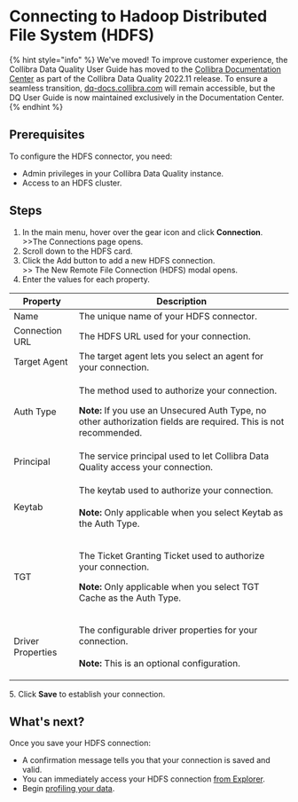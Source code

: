 # Connecting to Hadoop Distributed File System (HDFS)

{% hint style="info" %}
We've moved! To improve customer experience, the Collibra Data Quality User Guide has moved to the [Collibra Documentation Center](https://productresources.collibra.com/docs/collibra/latest/Content/DataQuality/DBConnection/Connecting%20to%20Hadoop%20Distributed%20File%20System%20\(HDFS\).htm) as part of the Collibra Data Quality 2022.11 release. To ensure a seamless transition, [dq-docs.collibra.com](http://dq-docs.collibra.com/) will remain accessible, but the DQ User Guide is now maintained exclusively in the Documentation Center.
{% endhint %}

## Prerequisites

To configure the HDFS connector, you need:

* Admin privileges in your Collibra Data Quality instance.
* Access to an HDFS cluster.

## Steps

1. In the main menu, hover over the gear icon and click **Connection**.\
   \>>The Connections page opens.
2. Scroll down to the HDFS card.
3. Click the Add button to add a new HDFS connection.\
   \>> The New Remote File Connection (HDFS) modal opens.
4. Enter the values for each property.

| Property          | Description                                                                                                                                                                                   |
| ----------------- | --------------------------------------------------------------------------------------------------------------------------------------------------------------------------------------------- |
| Name              | The unique name of your HDFS connector.                                                                                                                                                       |
| Connection URL    | The HDFS URL used for your connection.                                                                                                                                                        |
| Target Agent      | The target agent lets you select an agent for your connection.                                                                                                                                |
| Auth Type         | <p>The method used to authorize your connection.<br></p><p><strong>Note:</strong> If you use an Unsecured Auth Type, no other authorization fields are required. This is not recommended.</p> |
| Principal         | The service principal used to let Collibra Data Quality access your connection.                                                                                                               |
| Keytab            | <p>The keytab used to authorize your connection. <br><br><strong>Note:</strong> Only applicable when you select Keytab as the Auth Type.</p>                                                  |
| TGT               | <p>The Ticket Granting Ticket used to authorize your connection.<br></p><p><strong>Note:</strong> Only applicable when you select TGT Cache as the Auth Type.</p>                             |
| Driver Properties | <p>The configurable driver properties for your connection.<br><br><strong>Note:</strong> This is an optional configuration.</p>                                                               |

5\.  Click **Save** to establish your connection.

## What's next?

Once you save your HDFS connection:

* A confirmation message tells you that your connection is saved and valid.
* You can immediately access your HDFS connection [from Explorer](../../../dq-visuals/more/explorer-2.md).
* Begin [profiling your data](../../../dq-visuals/profile.md).
